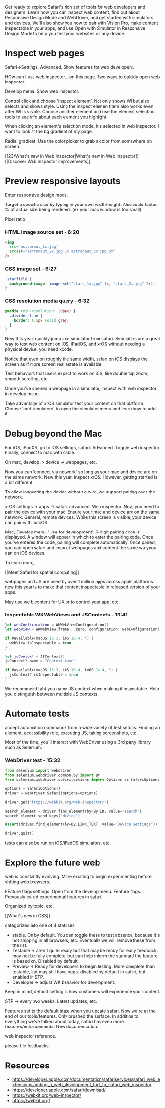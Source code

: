 Get ready to explore Safari's rich set of tools for web developers and designers. Learn how you can inspect web content, find out about Responsive Design Mode and WebDriver, and get started with simulators and devices. We'll also show you how to pair with Vision Pro, make content inspectable in your apps, and use Open with Simulator in Responsive Design Mode to help you test your websites on any device.

# Inspect web pages

Safari->Settings.  Advanced.  Show features for web developers.

HOw can I use web inspector... on this page.  Two ways to quickly open web inspector.  

Develop menu.  Show web inspector.  

Control click and choose 'inspect element'.  Not only shows WI but also selects and shows style.  Using the inspect elemen titem also works even after WI is visible.  Choose another element and use the element selection tools to see info about each element you highlight.

When clicking an element's selection mode, it's selected in web inspector.  I want to look at the bg gradient of my page.

Radial gradient.  Use the color picker to grab a color from somewhere on screen.  

[[23/What's new in Web Inspector|What's new in Web Inspector]]
[[Discover Web Inspector improvements]]

# Preview responsive layouts

Enter responsive design mode.

Target a specific size by typing in your own width/height.  Also scale factor, % of actual size being rendered.  (ex your mac window is too small).

Pixel ratio.  
### HTML image source set - 6:20
```html
<img
  src="astronaut_1x.jpg"
  srcset="astronaut_2x.jpg 2x astronaut_3x.jpg 3x"
/>
```

### CSS image set - 6:27
```css
.starfield {
  background-image: image-set("stars_1x.jpg" 1x, "stars_2x.jpg" 2x);
}
```

### CSS resolution media query - 6:32
```css
@media (min-resolution: 2dppx) {
  .divider-line {
    border: 0.5px solid grey;
  }
}
```

New this year, quickly jump into simulator from safari.  Simulators are a great way to test web content on iOS, iPadOS, and xrOS without needing a physical device.  you need xcode.

Notice that even on roughly the same width, safari on iOS displays the screen as if more screen real estate is available.  

Test behaviors that users expect to work on iOS, like double tap zoom, smooth scrolling, etc.

Once you've opened a webpage in a simulator, inspect with web inspector in develop menu.  

Take advantage of xrOS simulator test your content on that platform.  Choose 'add simulators' to open the simulator menu and learn how to add it.

# Debug beyond the Mac

For iOS, iPadOS, go to iOS settings, safari.  Advanced.  Toggle web inspector.  Finally, connect to mac with cable.  

On mac, develop_> device -> webpages, etc.  

Now you can 'connect via network' so long as your mac and device are on the same network.  New this year, inspect xrOS.  However, getting started is a bit different.

To allow inspecting the device without a wire, we support pairing over the network.  

xrOS settings -> apps -> safari.  advanced.  Web inspector.  Now, you need to pair the device with your mac.  Ensure your mac and device are on the same network.  General, remote devices.  While this screen is visible, your device can pair with macOS.

Mac, Develop menu.  'Use for development'.  6-digit pairing code is displayed.  A window will appear in which to enter the pairing code.  Once you've entered the code, pairing will complete automatically.  Once paired, you can open safari and inspect webpages and content the same wa yyou can on iOS devices.  

To learn more,

[[Meet Safari for spatial computing]]

webpages and JS are used by over 1 million apps across apple platforms.  new this year is to make that content inspectable in released version of your apps.

May use we b content for UX or to control your app, etc.
### Inspectable WKWebViews and JSContexts - 13:41
```swift
let webConfiguration = WKWebViewConfiguration()
let webView = WKWebView(frame: .zero, configuration: webConfiguration)

if #available(macOS 13.3, iOS 16.4, *) {
  webView.isInspectable = true
}

let jsContext = JSContext()
jsContext?.name = "Context name"

if #available(macOS 13.3, iOS 16.4, tvOS 16.4, *) {
  jsContext?.isInspectable = true
}
```

We recommend taht you name JS context when making it inspectable.  Help you distinguish between multiple JS contexts.  


# Automate tests

accept automation commands from a wide variety of test setups.  Finding an element, accessibility role, executing JS, taking screenshots, etc.  

Most of the time, you'll interact with WebDriver using a 3rd party library such as Selenium.  
### WebDriver test - 15:32
```python
from selenium import webdriver
from selenium.webdriver.common.by import By
from selenium.webdriver.safari.options import Options as SafariOptions

options = SafariOptions()
driver = webdriver.Safari(options=options)

driver.get("https://webkit.org/web-inspector/")

search_element = driver.find_element(by=By.ID, value="search")
search_element.send_keys("device")

assert(driver.find_element(by=By.LINK_TEXT, value="Device Settings"))

driver.quit()
```

tests can also be run on iOS/iPadOS simulators, etc.


# Explore the future web

web is constantly evolving.  More exciting to begin experimenting before shfting web browsers.

FEature flags settings.  Open from the develop menu.  Feature flags.  Prevously called experimental features in safari.

Organized by topic, etc.

[[What's new in CSS]]

categorized into one of 4 statuses
* stable.  On by default.  You can toggle these to test absence, because it's not shipping in all browsers, etc.  Eventually we will remove these from the list.
* Testable -> aren't quite ready but that may be ready for early feedback.  may not be fully complete, but can help inform the standard the feature is based on.  Disabled by default.
* Preview -> Ready for developers to begin testing.  More complete than testable, but may still have bugs.  disabled by default in safari, but enabled in STP.
* Developer -> adjust WK behavior for development.  

Keep in mind, default setting is how customers will experience your content.

STP -> every two weeks.  Latest updates, etc.

Features set to the default state when you update safari.  Now we're at the end of our tools/features.  Only brushed the surface.  In addition to everything we've talked about today, safari has even more features/enhancements.  New documentation.

web inspector reference.  

please file feedbacks.

# Resources
* https://developer.apple.com/documentation/safariservices/safari_web_extensions/adding_a_web_development_tool_to_safari_web_inspector
* https://developer.apple.com/safari/download/
* https://webkit.org/web-inspector/
* https://webkit.org/

